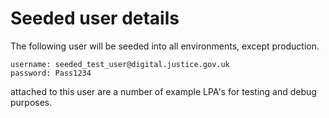 # Seeded user details

The following user will be seeded into all environments, except production.

``` code
username: seeded_test_user@digital.justice.gov.uk
password: Pass1234
```

attached to this user are a number of example LPA's for testing and debug purposes.
